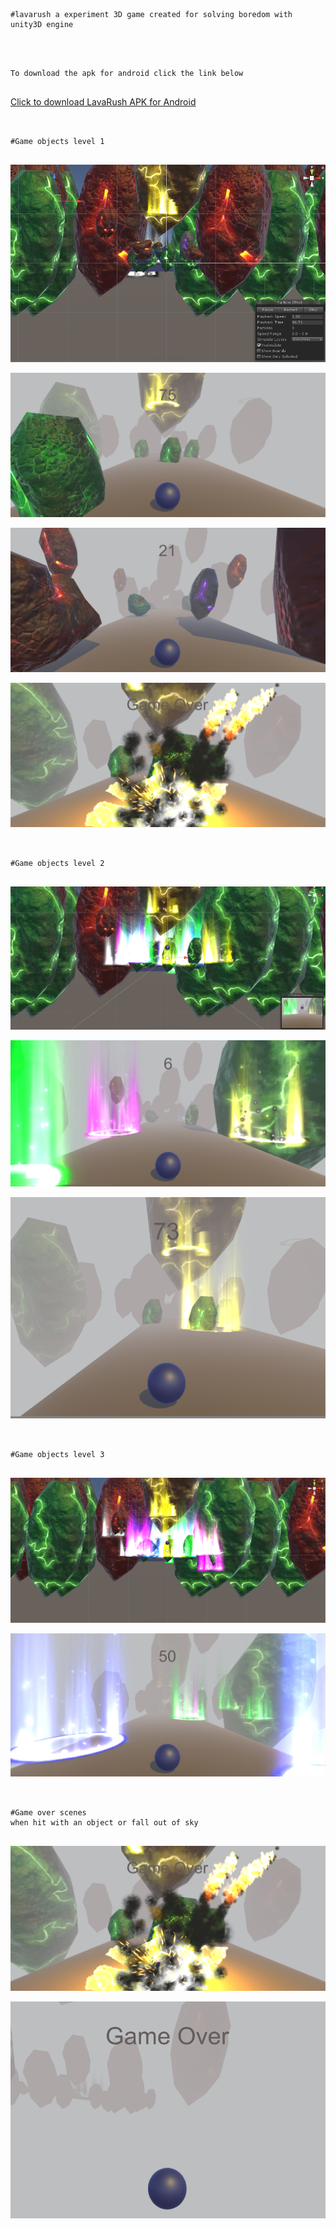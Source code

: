 ```


#lavarush a experiment 3D game created for solving boredom with unity3D engine


```


```


To download the apk for android click the link below


```


[Click to download LavaRush APK for Android](https://drive.google.com/open?id=1sT7BUiK2HS0DelKrsYJEMLQUptp8CvZN)


```


#Game objects level 1


```


![picture](media/game_objects.png) 

![picture](media/level1_1.png) 

![picture](media/level1_3.png) 

![picture](media/level1_2.png) 

```


#Game objects level 2


```


![picture](media/game_objects_level2.png) 

![picture](media/level2_1.png) 

![picture](media/level2_2.png) 


```


#Game objects level 3


```


![picture](media/game_objects_level3.png) 


![picture](media/level3_1.png)


```


#Game over scenes 
when hit with an object or fall out of sky


```


![picture](media/level1_2.png)


![picture](media/fallout.png)

